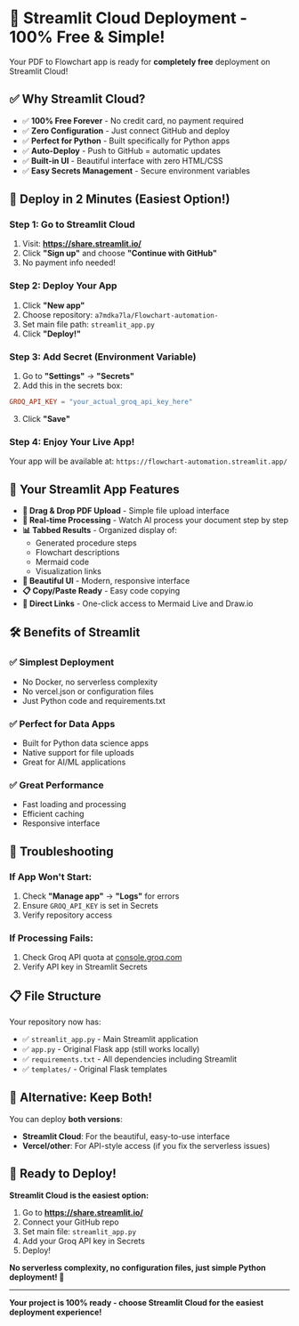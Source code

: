 # 🚀 Streamlit Cloud Deployment - 100% Free & Simple!

Your PDF to Flowchart app is ready for **completely free** deployment on Streamlit Cloud!

## ✅ Why Streamlit Cloud?

- ✅ **100% Free Forever** - No credit card, no payment required
- ✅ **Zero Configuration** - Just connect GitHub and deploy
- ✅ **Perfect for Python** - Built specifically for Python apps
- ✅ **Auto-Deploy** - Push to GitHub = automatic updates
- ✅ **Built-in UI** - Beautiful interface with zero HTML/CSS
- ✅ **Easy Secrets Management** - Secure environment variables

## 🎯 Deploy in 2 Minutes (Easiest Option!)

### Step 1: Go to Streamlit Cloud
1. Visit: **https://share.streamlit.io/**
2. Click **"Sign up"** and choose **"Continue with GitHub"**
3. No payment info needed!

### Step 2: Deploy Your App
1. Click **"New app"**
2. Choose repository: `a7mdka7la/Flowchart-automation-`
3. Set main file path: `streamlit_app.py`
4. Click **"Deploy!"**

### Step 3: Add Secret (Environment Variable)
1. Go to **"Settings"** → **"Secrets"**
2. Add this in the secrets box:
```toml
GROQ_API_KEY = "your_actual_groq_api_key_here"
```
3. Click **"Save"**

### Step 4: Enjoy Your Live App!
Your app will be available at: `https://flowchart-automation.streamlit.app/`

## 📱 Your Streamlit App Features

- **📄 Drag & Drop PDF Upload** - Simple file upload interface
- **🤖 Real-time Processing** - Watch AI process your document step by step
- **📊 Tabbed Results** - Organized display of:
  - Generated procedure steps
  - Flowchart descriptions
  - Mermaid code
  - Visualization links
- **🎨 Beautiful UI** - Modern, responsive interface
- **📋 Copy/Paste Ready** - Easy code copying
- **🔗 Direct Links** - One-click access to Mermaid Live and Draw.io

## 🛠️ Benefits of Streamlit

### ✅ **Simplest Deployment**
- No Docker, no serverless complexity
- No vercel.json or configuration files
- Just Python code and requirements.txt

### ✅ **Perfect for Data Apps**
- Built for Python data science apps
- Native support for file uploads
- Great for AI/ML applications

### ✅ **Great Performance**
- Fast loading and processing
- Efficient caching
- Responsive interface

## 🔧 Troubleshooting

### If App Won't Start:
1. Check **"Manage app"** → **"Logs"** for errors
2. Ensure `GROQ_API_KEY` is set in Secrets
3. Verify repository access

### If Processing Fails:
1. Check Groq API quota at [console.groq.com](https://console.groq.com)
2. Verify API key in Streamlit Secrets

## 📋 File Structure

Your repository now has:
- ✅ `streamlit_app.py` - Main Streamlit application
- ✅ `app.py` - Original Flask app (still works locally)
- ✅ `requirements.txt` - All dependencies including Streamlit
- ✅ `templates/` - Original Flask templates

## 🚀 Alternative: Keep Both!

You can deploy **both versions**:
- **Streamlit Cloud**: For the beautiful, easy-to-use interface
- **Vercel/other**: For API-style access (if you fix the serverless issues)

## 🎉 Ready to Deploy!

**Streamlit Cloud is the easiest option:**
1. Go to **https://share.streamlit.io/**
2. Connect your GitHub repo
3. Set main file: `streamlit_app.py`
4. Add your Groq API key in Secrets
5. Deploy!

**No serverless complexity, no configuration files, just simple Python deployment! 🚀**

---

**Your project is 100% ready - choose Streamlit Cloud for the easiest deployment experience!**
